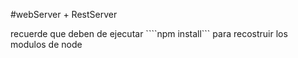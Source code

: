 #webServer + RestServer

recuerde que deben de ejecutar ````npm install``` para recostruir los modulos de node